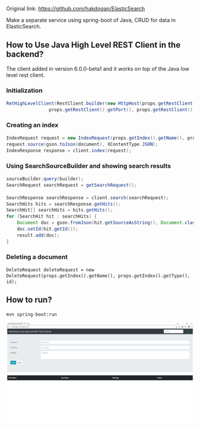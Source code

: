Original link: https://github.com/hakdogan/ElasticSearch

Make a separate service using spring-boot of Java, CRUD for data in ElasticSearch.

## How to Use Java High Level REST Client in the backend?
The client added in version 6.0.0-beta1 and it works on top of the Java low level rest client.

### Initialization
```java
RetHighLevelClient(RestClient.builder(new HttpHost(props.getRestClient().getHostname(),
                props.getRestClient().getPort(), props.getRestClient().getScheme())));
```


### Creating an index
```java
IndexRequest request = new IndexRequest(props.getIndex().getName(), props.getIndex().getType());
request.source(gson.toJson(document), XContentType.JSON);
IndexResponse response = client.index(request);
```

### Using SearchSourceBuilder and showing search results
```java
sourceBuilder.query(builder);
SearchRequest searchRequest = getSearchRequest();

SearchResponse searchResponse = client.search(searchRequest);
SearchHits hits = searchResponse.getHits();
SearchHit[] searchHits = hits.getHits();
for (SearchHit hit : searchHits) {
    Document doc = gson.fromJson(hit.getSourceAsString(), Document.class);
    doc.setId(hit.getId());
    result.add(doc);
}
```


### Deleting a document
```
DeleteRequest deleteRequest = new DeleteRequest(props.getIndex().getName(), props.getIndex().getType(), id);
```

## How to run?
```
mvn spring-boot:run
```



![](image/image.png)